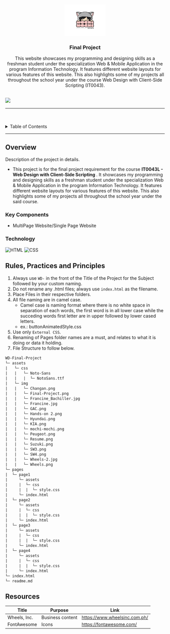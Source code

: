<a name="readme-top">

<br/>

<br />
<div align="center">
  <a href="https://github.com/your-github-username/">
  <!-- TODO: If you want to add logo or banner you can add it here -->
    <img src="./assets/img/mochi-mochi.png" alt="mochi-mochi" width="130" height="100">
  </a>
<!-- TODO: Change Title to the name of the title of your Project -->
  <h3 align="center">Final Project</h3>
</div>
<!-- TODO: Make a short description -->
<div align="center">
  This website showcases my programming and designing skills as a freshman student under the specialization Web & Mobile Application in the program Information Technology. It features different website layouts for various features of this website. This also highlights some of my projects all throughout the school year under the course Web Design with Client-Side Scripting (IT0043).
</div>

<br />

<!-- TODO: Change the your-github-username into your github username  -->
<!-- TODO: Change the WD-Template-Project into the same name of your folder -->
![](https://visit-counter.vercel.app/counter.png?page=francinejace/WD-Final-Project)

---

<br />
<br />

<!-- TODO: If you want to add more layers for your readme -->
<details>
  <summary>Table of Contents</summary>
  <ol>
    <li>
      <a href="#overview">Overview</a>
      <ol>
        <li>
          <a href="#key-components">Key Components</a>
        </li>
        <li>
          <a href="#technology">Technology</a>
        </li>
      </ol>
    </li>
    <li>
      <a href="#rule,-practices-and-principles">Rules, Practices and Principles</a>
    </li>
    <li>
      <a href="#resources">Resources</a>
    </li>
  </ol>
</details>

---

## Overview

<!-- TODO: To be changed -->
<!-- The following are just sample -->
Description of the project in details.

- This project is for the final project requirement for the course <strong> IT0043L - Web Design with Client-Side Scripting </strong>. It showcases my programming and designing skills as a freshman student under the specialization Web & Mobile Application in the program Information Technology. It features different website layouts for various features of this website. This also highlights some of my projects all throughout the school year under the said course.

### Key Components
<!-- TODO: List of Key Components -->
<!-- The following are just sample -->
- MultiPage Website/Single Page Website

### Technology
<!-- TODO: List of Technology Used -->
![HTML](https://img.shields.io/badge/HTML-E34F26?style=for-the-badge&logo=html5&logoColor=white)
![CSS](https://img.shields.io/badge/CSS-1572B6?style=for-the-badge&logo=css3&logoColor=white)

## Rules, Practices and Principles
1. Always use `WD-` in the front of the Title of the Project for the Subject followed by your custom naming.
2. Do not rename any .html files; always use `index.html` as the filename.
3. Place Files in their respective folders.
4. All file naming are in camel case.
   - Camel case is naming format where there is no white space in separation of each words, the first word is in all lower case while the succeding words first letter are in upper followed by lower cased letters.
   - ex.: buttonAnimatedStyle.css
5. Use only `External CSS`.
6. Renaming of Pages folder names are a must, and relates to what it is doing or data it holding.
7. File Structure to follow below.

```
WD-Final-Project
└─ assets
|   └─ css
|   |   └─ Noto-Sans
|   |   |  └─ NotoSans.ttf
|   └─ img
|   |   └─ Changan.png
|   |   └─ Final-Project.png
|   |   └─ Francine_Bachiller.jpg
|   |   └─ Francine.jpg
|   |   └─ GAC.png
|   |   └─ Hands-on 2.png
|   |   └─ Hyundai.png
|   |   └─ KIA.png
|   |   └─ mochi-mochi.png
|   |   └─ Peugeot.png
|   |   └─ Resume.png
|   |   └─ Suzuki.png
|   |   └─ SW3.png
|   |   └─ SW4.png
|   |   └─ Wheels-2.jpg
|   |   └─ Wheels.png
└─ pages
|  └─ page1
|     └─ assets
|     |  └─ css
|     |  |  └─ style.css
|     └─ index.html
|  └─ page2
|     └─ assets
|     |  └─ css
|     |  |  └─ style.css
|     └─ index.html
|  └─ page3
|     └─ assets
|     |  └─ css
|     |  |  └─ style.css
|     └─ index.html
|  └─ page4
|     └─ assets
|     |  └─ css
|     |  |  └─ style.css
|     └─ index.html
└─ index.html
└─ readme.md
```

## Resources

<!-- TODO: Add References -->
| Title | Purpose | Link |
|-|-|-|
| Wheels, Inc. | Business content | https://www.wheelsinc.com.ph/ |
| FontAwesome | Icons | https://fontawesome.com/ |
